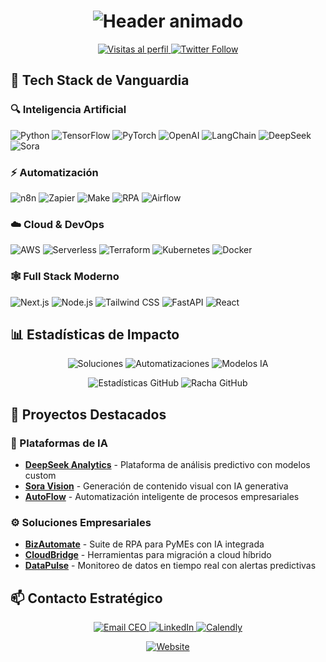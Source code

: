 <h1 align="center">
  <img src="https://readme-typing-svg.demolab.com?font=Fira+Code&weight=600&size=28&duration=4000&pause=1000&color=00C4FF&center=true&vCenter=true&width=500&lines=Transformando+Negocios+con+IA;CEO+%26+CTO+en+Automatizaci%C3%B3n;Innovaci%C3%B3n+%7C+Automatizaci%C3%B3n+%7C+IA" alt="Header animado">
</h1>

<p align="center">
  <a href="https://github.com/r03r?tab=repositories">
    <img src="https://komarev.com/ghpvc/?username=r03r&label=Profile+Views&color=0e75b6&style=flat" alt="Visitas al perfil">
  </a>
  <a href="https://twitter.com/tuUsuario">
    <img src="https://img.shields.io/twitter/follow/tuUsuario?style=social" alt="Twitter Follow">
  </a>
</p>

## 🚀 Tech Stack de Vanguardia

### 🔍 Inteligencia Artificial
<p align="left">
  <img src="https://img.shields.io/badge/Python-3776AB?style=for-the-badge&logo=python&logoColor=white" alt="Python">
  <img src="https://img.shields.io/badge/TensorFlow-FF6F00?style=for-the-badge&logo=tensorflow&logoColor=white" alt="TensorFlow">
  <img src="https://img.shields.io/badge/PyTorch-EE4C2C?style=for-the-badge&logo=pytorch&logoColor=white" alt="PyTorch">
  <img src="https://img.shields.io/badge/OpenAI-412991?style=for-the-badge&logo=openai&logoColor=white" alt="OpenAI">
  <img src="https://img.shields.io/badge/LangChain-00A67E?style=for-the-badge&logo=langchain&logoColor=white" alt="LangChain">
  <img src="https://img.shields.io/badge/DeepSeek-05122A?style=for-the-badge&logo=deepseek&logoColor=white" alt="DeepSeek">
  <img src="https://img.shields.io/badge/Sora_AI-000000?style=for-the-badge&logo=sora&logoColor=white" alt="Sora">
</p>

### ⚡ Automatización
<p align="left">
  <img src="https://img.shields.io/badge/n8n-000000?style=for-the-badge&logo=n8n&logoColor=white" alt="n8n">
  <img src="https://img.shields.io/badge/Zapier-FF4A00?style=for-the-badge&logo=zapier&logoColor=white" alt="Zapier">
  <img src="https://img.shields.io/badge/Make-00C2FF?style=for-the-badge&logo=make&logoColor=white" alt="Make">
  <img src="https://img.shields.io/badge/RPA-FF6D00?style=for-the-badge&logo=rpa&logoColor=white" alt="RPA">
  <img src="https://img.shields.io/badge/Airflow-017CEE?style=for-the-badge&logo=apacheairflow&logoColor=white" alt="Airflow">
</p>

### ☁️ Cloud & DevOps
<p align="left">
  <img src="https://img.shields.io/badge/AWS-232F3E?style=for-the-badge&logo=amazon-aws&logoColor=white" alt="AWS">
  <img src="https://img.shields.io/badge/Serverless-FD5750?style=for-the-badge&logo=serverless&logoColor=white" alt="Serverless">
  <img src="https://img.shields.io/badge/Terraform-7B42BC?style=for-the-badge&logo=terraform&logoColor=white" alt="Terraform">
  <img src="https://img.shields.io/badge/Kubernetes-326CE5?style=for-the-badge&logo=kubernetes&logoColor=white" alt="Kubernetes">
  <img src="https://img.shields.io/badge/Docker-2496ED?style=for-the-badge&logo=docker&logoColor=white" alt="Docker">
</p>

### 🕸️ Full Stack Moderno
<p align="left">
  <img src="https://img.shields.io/badge/Next.js-000000?style=for-the-badge&logo=nextdotjs&logoColor=white" alt="Next.js">
  <img src="https://img.shields.io/badge/Node.js-339933?style=for-the-badge&logo=nodedotjs&logoColor=white" alt="Node.js">
  <img src="https://img.shields.io/badge/Tailwind_CSS-38B2AC?style=for-the-badge&logo=tailwind-css&logoColor=white" alt="Tailwind CSS">
  <img src="https://img.shields.io/badge/FastAPI-009688?style=for-the-badge&logo=fastapi&logoColor=white" alt="FastAPI">
  <img src="https://img.shields.io/badge/React-20232A?style=for-the-badge&logo=react&logoColor=61DAFB" alt="React">
</p>

## 📊 Estadísticas de Impacto

<p align="center">
  <img src="https://img.shields.io/badge/Soluciones+Implementadas-250+-blue?style=for-the-badge" alt="Soluciones">
  <img src="https://img.shields.io/badge/Automatizaciones+Activas-120+-00C853?style=for-the-badge" alt="Automatizaciones">
  <img src="https://img.shields.io/badge/Modelos+IA+Producción-35+-FF6D00?style=for-the-badge" alt="Modelos IA">
</p>

<div align="center">
  <img src="https://github-readme-stats.vercel.app/api?username=r03r&show_icons=true&theme=radical" alt="Estadísticas GitHub">
  <img src="https://streak-stats.demolab.com?user=r03r&theme=dark" alt="Racha GitHub">
</div>

## 🌟 Proyectos Destacados

### 🤖 Plataformas de IA
- **[DeepSeek Analytics](https://github.com/r03r/deepseek)** - Plataforma de análisis predictivo con modelos custom
- **[Sora Vision](https://github.com/r03r/sora-vision)** - Generación de contenido visual con IA generativa
- **[AutoFlow](https://github.com/r03r/autoflow)** - Automatización inteligente de procesos empresariales

### ⚙️ Soluciones Empresariales
- **[BizAutomate](https://github.com/r03r/bizautomate)** - Suite de RPA para PyMEs con IA integrada
- **[CloudBridge](https://github.com/r03r/cloudbridge)** - Herramientas para migración a cloud híbrido
- **[DataPulse](https://github.com/r03r/datapulse)** - Monitoreo de datos en tiempo real con alertas predictivas

## 📫 Contacto Estratégico

<p align="center">
  <a href="mailto:ceo@tuempresa.com">
    <img src="https://img.shields.io/badge/Email_CEO-D14836?style=for-the-badge&logo=gmail&logoColor=white" alt="Email CEO">
  </a>
  <a href="https://linkedin.com/in/tuperfil">
    <img src="https://img.shields.io/badge/LinkedIn-0077B5?style=for-the-badge&logo=linkedin&logoColor=white" alt="LinkedIn">
  </a>
  <a href="https://calendly.com/tuperfil">
    <img src="https://img.shields.io/badge/Agendar_Reunión-008080?style=for-the-badge&logo=calendly&logoColor=white" alt="Calendly">
  </a>
</p>

<div align="center">
  <a href="https://tuempresa.com">
    <img src="https://img.shields.io/badge/Visita_TuEmpresa.com-FF6B00?style=for-the-badge&logo=google-chrome&logoColor=white" alt="Website">
  </a>
</div>
